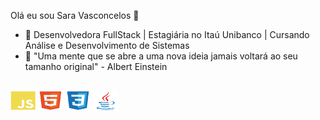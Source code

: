 Olá eu sou Sara Vasconcelos 👋


- 🔭 Desenvolvedora FullStack | Estagiária no Itaú Unibanco | Cursando Análise e Desenvolvimento de Sistemas
- 🌱 "Uma mente que se abre a uma nova ideia jamais voltará ao seu tamanho original" - Albert Einstein
<div style="display: inline_block"><br>
<img align="center" alt="Sara-Js" height="30" width="40" src="https://raw.githubusercontent.com/devicons/devicon/master/icons/javascript/javascript-plain.svg">
<img align="center" alt="Sara-HTML" height="30" width="40" src="https://raw.githubusercontent.com/devicons/devicon/master/icons/html5/html5-original.svg">
<img align="center" alt="Sara-CSS" height="30" width="40" src="https://raw.githubusercontent.com/devicons/devicon/master/icons/css3/css3-original.svg">
<img align="center" alt="Sara-java" height="30" width="40" src="https://raw.githubusercontent.com/devicons/devicon/master/icons/java/java-original.svg">

